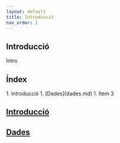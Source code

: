 ```yaml
---
layout: default
title: Introducció
nav_order: 1
---
```



## Introducció
Intro

## Índex

<div class="code-example" markdown="1">
1. Introducció
1. [Dades](dades.md)
1. Item 3
</div>

## [Introducció](intro.md)
## [Dades](dades.md)
